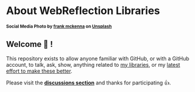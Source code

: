 # About WebReflection Libraries

<sup>**Social Media Photo by [frank mckenna](https://unsplash.com/@frankiefoto) on [Unsplash](https://unsplash.com/)**</sup>

## Welcome 👋 !

This repository exists to allow anyone familiar with GitHub, or with a GitHub account, to talk, ask, show, anything related to [my libraries](https://gist.github.com/WebReflection/761052d6dae7c8207d2fcba7cdede295), or my [latest effort to make these better](https://gist.github.com/WebReflection/ecfc7ba4385332c8bd52542114a23a00).

Please visit the **[discussions section](https://github.com/WebReflection/discussions/discussions)** and thanks for participating 👍.

